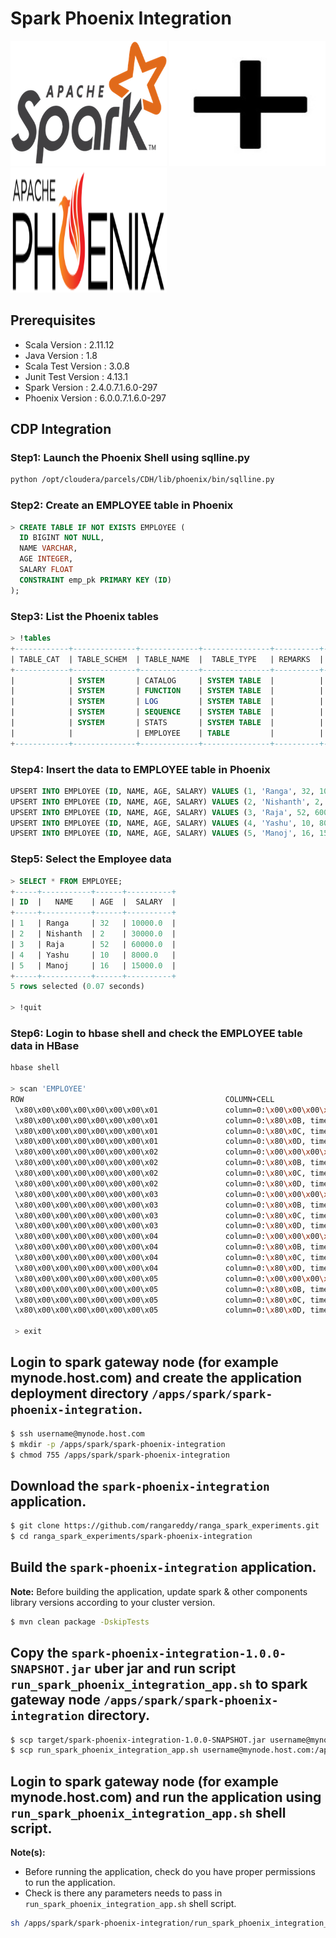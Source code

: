 # Spark Phoenix Integration

<div>
        <img src="https://github.com/rangareddy/ranga-logos/blob/main/frameworks/spark/spark_logo.png?raw=true" height="200" width="250"/>
        <img src="https://github.com/rangareddy/ranga-logos/blob/main/others/plus_logo.png?raw=true" height="200" width="250"/>
        <img src="https://github.com/rangareddy/ranga-logos/blob/main/dbs/nosql/phoenix/phoenix_logo.png?raw=true" height="200" width="250"/>
</div>


## Prerequisites

* Scala Version : 2.11.12
* Java Version : 1.8
* Scala Test Version : 3.0.8
* Junit Test Version : 4.13.1
* Spark Version : 2.4.0.7.1.6.0-297
* Phoenix Version : 6.0.0.7.1.6.0-297

## CDP Integration

### Step1: Launch the Phoenix Shell using sqlline.py
```sh
python /opt/cloudera/parcels/CDH/lib/phoenix/bin/sqlline.py
```

### Step2: Create an EMPLOYEE table in Phoenix
```sql
> CREATE TABLE IF NOT EXISTS EMPLOYEE (
  ID BIGINT NOT NULL, 
  NAME VARCHAR, 
  AGE INTEGER, 
  SALARY FLOAT
  CONSTRAINT emp_pk PRIMARY KEY (ID)
);
```

### Step3: List the Phoenix tables
```sql
> !tables
+------------+--------------+-------------+---------------+----------+------------+----------------------------+-----------------+--------------+-----------------+---------------+-----+
| TABLE_CAT  | TABLE_SCHEM  | TABLE_NAME  |  TABLE_TYPE   | REMARKS  | TYPE_NAME  | SELF_REFERENCING_COL_NAME  | REF_GENERATION  | INDEX_STATE  | IMMUTABLE_ROWS  | SALT_BUCKETS  | MUL |
+------------+--------------+-------------+---------------+----------+------------+----------------------------+-----------------+--------------+-----------------+---------------+-----+
|            | SYSTEM       | CATALOG     | SYSTEM TABLE  |          |            |                            |                 |              | false           | null          | fal |
|            | SYSTEM       | FUNCTION    | SYSTEM TABLE  |          |            |                            |                 |              | false           | null          | fal |
|            | SYSTEM       | LOG         | SYSTEM TABLE  |          |            |                            |                 |              | true            | 32            | fal |
|            | SYSTEM       | SEQUENCE    | SYSTEM TABLE  |          |            |                            |                 |              | false           | null          | fal |
|            | SYSTEM       | STATS       | SYSTEM TABLE  |          |            |                            |                 |              | false           | null          | fal |
|            |              | EMPLOYEE    | TABLE         |          |            |                            |                 |              | false           | null          | fal |
+------------+--------------+-------------+---------------+----------+------------+----------------------------+-----------------+--------------+-----------------+---------------+-----+
```

### Step4: Insert the data to EMPLOYEE table in Phoenix
```sql
UPSERT INTO EMPLOYEE (ID, NAME, AGE, SALARY) VALUES (1, 'Ranga', 32, 10000);
UPSERT INTO EMPLOYEE (ID, NAME, AGE, SALARY) VALUES (2, 'Nishanth', 2, 30000);
UPSERT INTO EMPLOYEE (ID, NAME, AGE, SALARY) VALUES (3, 'Raja', 52, 60000);
UPSERT INTO EMPLOYEE (ID, NAME, AGE, SALARY) VALUES (4, 'Yashu', 10, 8000);
UPSERT INTO EMPLOYEE (ID, NAME, AGE, SALARY) VALUES (5, 'Manoj', 16, 15000);
```

### Step5: Select the Employee data
```sql
> SELECT * FROM EMPLOYEE;
+-----+-----------+------+----------+
| ID  |   NAME    | AGE  |  SALARY  |
+-----+-----------+------+----------+
| 1   | Ranga     | 32   | 10000.0  |
| 2   | Nishanth  | 2    | 30000.0  |
| 3   | Raja      | 52   | 60000.0  |
| 4   | Yashu     | 10   | 8000.0   |
| 5   | Manoj     | 16   | 15000.0  |
+-----+-----------+------+----------+
5 rows selected (0.07 seconds)

> !quit
```

### Step6: Login to hbase shell and check the EMPLOYEE table data in HBase
```sh
hbase shell

> scan 'EMPLOYEE'
ROW                                             COLUMN+CELL
 \x80\x00\x00\x00\x00\x00\x00\x01               column=0:\x00\x00\x00\x00, timestamp=1615911856369, value=x
 \x80\x00\x00\x00\x00\x00\x00\x01               column=0:\x80\x0B, timestamp=1615911856369, value=Ranga
 \x80\x00\x00\x00\x00\x00\x00\x01               column=0:\x80\x0C, timestamp=1615911856369, value=\x80\x00\x00
 \x80\x00\x00\x00\x00\x00\x00\x01               column=0:\x80\x0D, timestamp=1615911856369, value=\xC6\x1C@\x01
 \x80\x00\x00\x00\x00\x00\x00\x02               column=0:\x00\x00\x00\x00, timestamp=1615911856418, value=x
 \x80\x00\x00\x00\x00\x00\x00\x02               column=0:\x80\x0B, timestamp=1615911856418, value=Nishanth
 \x80\x00\x00\x00\x00\x00\x00\x02               column=0:\x80\x0C, timestamp=1615911856418, value=\x80\x00\x00\x02
 \x80\x00\x00\x00\x00\x00\x00\x02               column=0:\x80\x0D, timestamp=1615911856418, value=\xC6\xEA`\x01
 \x80\x00\x00\x00\x00\x00\x00\x03               column=0:\x00\x00\x00\x00, timestamp=1615911856448, value=x
 \x80\x00\x00\x00\x00\x00\x00\x03               column=0:\x80\x0B, timestamp=1615911856448, value=Raja
 \x80\x00\x00\x00\x00\x00\x00\x03               column=0:\x80\x0C, timestamp=1615911856448, value=\x80\x00\x004
 \x80\x00\x00\x00\x00\x00\x00\x03               column=0:\x80\x0D, timestamp=1615911856448, value=\xC7j`\x01
 \x80\x00\x00\x00\x00\x00\x00\x04               column=0:\x00\x00\x00\x00, timestamp=1615911856478, value=x
 \x80\x00\x00\x00\x00\x00\x00\x04               column=0:\x80\x0B, timestamp=1615911856478, value=Yashu
 \x80\x00\x00\x00\x00\x00\x00\x04               column=0:\x80\x0C, timestamp=1615911856478, value=\x80\x00\x00\x0A
 \x80\x00\x00\x00\x00\x00\x00\x04               column=0:\x80\x0D, timestamp=1615911856478, value=\xC5\xFA\x00\x01
 \x80\x00\x00\x00\x00\x00\x00\x05               column=0:\x00\x00\x00\x00, timestamp=1615911856507, value=x
 \x80\x00\x00\x00\x00\x00\x00\x05               column=0:\x80\x0B, timestamp=1615911856507, value=Manoj
 \x80\x00\x00\x00\x00\x00\x00\x05               column=0:\x80\x0C, timestamp=1615911856507, value=\x80\x00\x00\x10
 \x80\x00\x00\x00\x00\x00\x00\x05               column=0:\x80\x0D, timestamp=1615911856507, value=\xC6j`\x01
 
 > exit
```


## Login to spark gateway node (for example mynode.host.com) and create the application deployment directory `/apps/spark/spark-phoenix-integration`.
```sh
$ ssh username@mynode.host.com
$ mkdir -p /apps/spark/spark-phoenix-integration
$ chmod 755 /apps/spark/spark-phoenix-integration
```

## Download the `spark-phoenix-integration` application.
```sh
$ git clone https://github.com/rangareddy/ranga_spark_experiments.git
$ cd ranga_spark_experiments/spark-phoenix-integration
```

## Build the `spark-phoenix-integration` application.
**Note:** Before building the application, update spark & other components library versions according to your cluster version.
```sh
$ mvn clean package -DskipTests
```

## Copy the `spark-phoenix-integration-1.0.0-SNAPSHOT.jar` uber jar and run script `run_spark_phoenix_integration_app.sh` to spark gateway node `/apps/spark/spark-phoenix-integration` directory.
```sh
$ scp target/spark-phoenix-integration-1.0.0-SNAPSHOT.jar username@mynode.host.com:/apps/spark/spark-phoenix-integration
$ scp run_spark_phoenix_integration_app.sh username@mynode.host.com:/apps/spark/spark-phoenix-integration
```

## Login to spark gateway node (for example mynode.host.com) and run the application using `run_spark_phoenix_integration_app.sh` shell script.

**Note(s):**
* Before running the application, check do you have proper permissions to run the application.
* Check is there any parameters needs to pass in `run_spark_phoenix_integration_app.sh` shell script.

```sh
sh /apps/spark/spark-phoenix-integration/run_spark_phoenix_integration_app.sh
```
